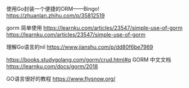 使用Go封装一个便捷的ORM——Bingo!
https://zhuanlan.zhihu.com/p/35812519

gorm 简单使用
https://learnku.com/articles/23547/simple-use-of-gorm
https://learnku.com/articles/23547/simple-use-of-gorm

理解Go语言的nil
https://www.jianshu.com/p/dd80f6be7969

https://books.studygolang.com/gorm/crud.html#q
GORM 中文文档 
https://learnku.com/docs/gorm/2018

GO语言很好的教程
https://www.flysnow.org/